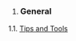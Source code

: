 1. ### General

1.1. [Tips and Tools](https://github.com/ComplexNetTSP/ComplexNetWiki/wiki/Tips-and-Tools)